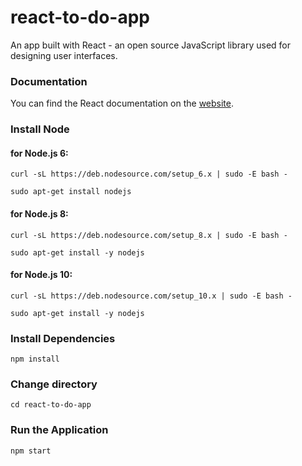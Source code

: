 # react-to-do-app

An app built with React - an open source JavaScript library used for designing user interfaces.


### Documentation
You can find the React documentation on the [website](https://reactjs.org/).


### Install Node
#### for Node.js 6:
```
curl -sL https://deb.nodesource.com/setup_6.x | sudo -E bash -

sudo apt-get install nodejs
```

#### for Node.js 8:
```
curl -sL https://deb.nodesource.com/setup_8.x | sudo -E bash -

sudo apt-get install -y nodejs
```

#### for Node.js 10:
```
curl -sL https://deb.nodesource.com/setup_10.x | sudo -E bash -

sudo apt-get install -y nodejs
```
### Install Dependencies
```
npm install
```


### Change directory

```
cd react-to-do-app
```


### Run the Application

```
npm start
```
